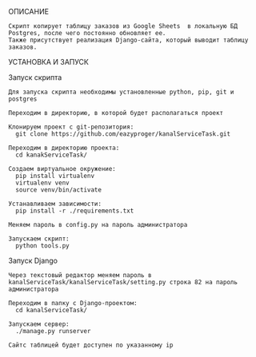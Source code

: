 ОПИСАНИЕ

    Скрипт копирует таблицу заказов из Google Sheets  в локальную БД Postgres, после чего постоянно обновляет ее.
    Также присутствует реализация Django-сайта, который выводит таблицу заказов.

УСТАНОВКА И ЗАПУСК

  Запуск скрипта
  
    Для запуска скрипта необходимы установленные python, pip, git и postgres
    
    Переходим в директорию, в которой будет располагаться проект
    
    Клонируем проект с git-репозитория:
      git clone https://github.com/eazyproger/kanalServiceTask.git
      
    Переходим в директорию проекта:
      cd kanakServiceTask/
    
    Создаем виртуальное окружение:
      pip install virtualenv
      virtualenv venv
      source venv/bin/activate
      
    Устанавливаем зависимости:
      pip install -r ./requirements.txt

    Меняем пароль в config.py на пароль администратора

    Запускаем скрипт:
      python tools.py

  Запуск Django
    
    Через текстовый редактор меняем пароль в kanalServiceTask/kanalServiceTask/setting.py строка 82 на пароль администратора
    
    Переходим в папку с Django-проектом:
      cd kanalServiceTask/
    
    Запускаем сервер:
      ./manage.py runserver
      
    Сайтс таблицей будет доступен по указанному ip
